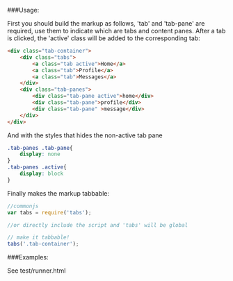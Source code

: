 ###Usage:
	
First you should build the markup as follows, 'tab' and 'tab-pane' are required, use them to indicate which are tabs and content panes. After a tab is clicked, the 'active' class will be added to the corresponding tab:

```html
<div class="tab-container">
	<div class="tabs">
		<a class="tab active">Home</a>
		<a class="tab">Profile</a>
		<a class="tab">Messages</a>
	</div>
	<div class="tab-panes">
		<div class="tab-pane active">home</div>
		<div class="tab-pane">profile</div>
		<div class="tab-pane" >message</div>
	</div>
</div>
```

And with the styles that hides the non-active tab pane

```css
.tab-panes .tab-pane{
	display: none
}
.tab-panes .active{
	display: block
}
```

Finally makes the markup tabbable:

```javascript
//commonjs
var tabs = require('tabs');

//or directly include the script and 'tabs' will be global

// make it tabbable!
tabs('.tab-container');
```
###Examples:
	
See test/runner.html